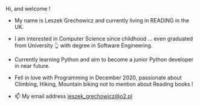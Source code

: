 Hi, and welcome !
- My name is Leszek Grechowicz and currently living in READING in the UK. 
- I am interested in Computer Science since childhood ... even graduated from University 👆️ with degree in Software Engineering.
- Currently learning Python and aim to become a junior Python developer in near future.
- Fell in love with Programming in December 2020, passionate about Climbing, Hiking, Mountain biking not to mention about Reading books !

- 📫 My email address leszek_grechowicz@o2.pl

<!---
LesioG/LesioG is a ✨ special ✨ repository because its `README.md` (this file) appears on your GitHub profile.
You can click the Preview link to take a look at your changes.
--->
